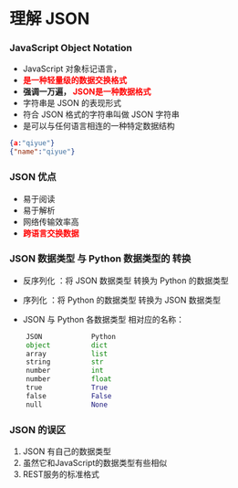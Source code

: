 # 理解 JSON

### JavaScript Object Notation
- JavaScript 对象标记语言，
- **<font color="red"> 是一种轻量级的数据交换格式 </font>**
- **强调一万遍，<font color="red"> JSON是一种数据格式 </font>**
- 字符串是 JSON 的表现形式
- 符合 JSON 格式的字符串叫做 JSON 字符串
- 是可以与任何语言相连的一种特定数据结构

```JSON
{a:"qiyue"}
{"name":"qiyue"}
```

### JSON 优点
- 易于阅读
- 易于解析
- 网络传输效率高
- **<font color="red"> 跨语言交换数据 </font>**

### JSON 数据类型 与 Python 数据类型的 转换
- 反序列化 ：将 JSON 数据类型 转换为 Python 的数据类型
- 序列化   ：将 Python 的数据类型 转换为 JSON 数据类型

- JSON 与 Python 各数据类型 相对应的名称：

```python
    JSON            Python
    object          dict
    array           list
    string          str
    number          int
    number          float
    true            True
    false           False
    null            None
```

### JSON 的误区
1. JSON 有自己的数据类型
2. 虽然它和JavaScript的数据类型有些相似
3. REST服务的标准格式



